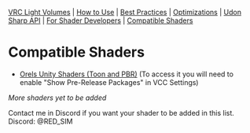 [VRC Light Volumes](/README.md) | [How to Use](/Documentation/HowToUse.md) | [Best Practices](/Documentation/BestPractices.md) | [Optimizations](/Documentation/Optimizations.md) | [Udon Sharp API](/Documentation/UdonSharpAPI.md) | [For Shader Developers](/Documentation/ForShaderDevelopers.md) | [Compatible Shaders](/Documentation/CompatibleShaders.md)
# Compatible Shaders
- [Orels Unity Shaders (Toon and PBR)](https://github.com/orels1/orels-Unity-Shaders) (To access it you will need to enable "Show Pre-Release Packages" in VCC Settings)

*More shaders yet to be added*

Contact me in Discord if you want your shader to be added in this list.
Discord: @RED_SIM